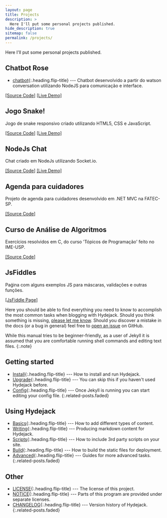 ```yaml
---
layout: page
title: Projects
description: >
  Here I'll put some personal projects published.
hide_description: true
sitemap: false
permalink: /projects/
---
```


Here I'll put some personal projects published.

## Chatbot Rose
* [chatbot]{:.heading.flip-title} --- Chatbot desenvolvido a partir do watson conversation utilizando NodeJS para comunicação e interface.

[[Source Code]](https://github.com/luigihenrick/chatbot-rose) 
[[Live Demo]](https://chatbot-rose.herokuapp.com/) 

## Jogo Snake!

Jogo de snake responsivo criado utilizando HTML5, CSS e JavaScript.

[[Source Code]](https://github.com/luigihenrick/snake) 
[[Live Demo]](https://luigihenrick.github.io/html5-snake/) 

## NodeJs Chat

Chat criado em NodeJs utilizando Socket.io.

[[Source Code]](https://github.com/luigihenrick/nodejs-chat) 
[[Live Demo]](https://luigihenrick-chat.herokuapp.com/) 

## Agenda para cuidadores

Projeto de agenda para cuidadores desenvolvido em .NET MVC na FATEC-SP.

[[Source Code]](https://github.com/luigihenrick/dotnet-cuidadores) 

## Curso de Análise de Algoritmos

Exercícios resolvidos em C, do curso 'Tópicos de Programação' feito no IME-USP.

[[Source Code]](https://github.com/luigihenrick/topicos-programacao) 

## JsFiddles

Paǵina com alguns exemplos JS para máscaras, validações e outras funções.

[[JsFiddle Page]](https://jsfiddle.net/user/luigihenrick/fiddles/) 

Here you should be able to find everything you need to know to accomplish the most common tasks when blogging with Hydejack.
Should you think something is missing, [please let me know](mailto:mail@qwtel.com).
Should you discover a mistake in the docs (or a bug in general) feel free to [open an issue](https://github.com/hydecorp/hydejack/issues) on GitHub.

While this manual tries to be beginner-friendly, as a user of Jekyll it is assumed that you are comfortable running shell commands and editing text files.
{:.note}


## Getting started
* [Install]{:.heading.flip-title} --- How to install and run Hydejack.
* [Upgrade]{:.heading.flip-title} --- You can skip this if you haven't used Hydejack before.
* [Config]{:.heading.flip-title} --- Once Jekyll is running you can start editing your config file.
{:.related-posts.faded}

## Using Hydejack
* [Basics]{:.heading.flip-title} --- How to add different types of content.
* [Writing]{:.heading.flip-title} --- Producing markdown content for Hydejack.
* [Scripts]{:.heading.flip-title} --- How to include 3rd party scripts on your site.
* [Build]{:.heading.flip-title} --- How to build the static files for deployment.
* [Advanced]{:.heading.flip-title} --- Guides for more advanced tasks.
{:.related-posts.faded}

## Other
* [LICENSE]{:.heading.flip-title} --- The license of this project.
* [NOTICE]{:.heading.flip-title} --- Parts of this program are provided under separate licenses.
* [CHANGELOG]{:.heading.flip-title} --- Version history of Hydejack.
{:.related-posts.faded}

[install]: install.md
[upgrade]: upgrade.md
[config]: config.md
[basics]: basics.md
[writing]: writing.md
[scripts]: scripts.md
[build]: build.md
[advanced]: advanced.md
[LICENSE]: ../LICENSE.md
[NOTICE]: ../NOTICE.md
[CHANGELOG]: ../CHANGELOG.md

[chatbot]: https://raw.githubusercontent.com/luigihenrick/chatbot-rose/master/README.md